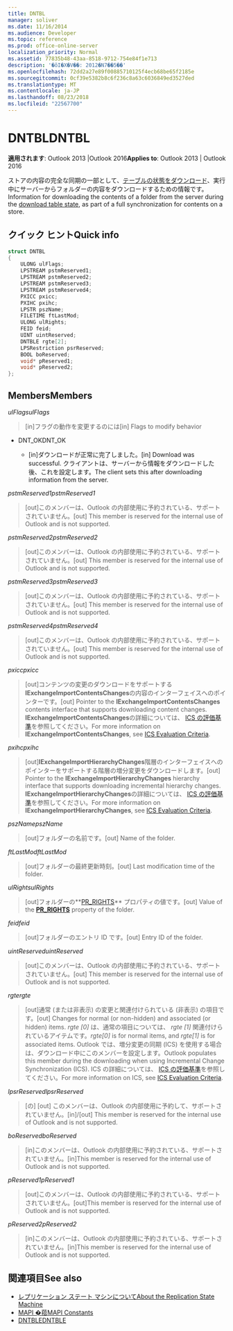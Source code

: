 ```yaml
---
title: DNTBL
manager: soliver
ms.date: 11/16/2014
ms.audience: Developer
ms.topic: reference
ms.prod: office-online-server
localization_priority: Normal
ms.assetid: 77835b48-43aa-8518-9712-754e84f1e713
description: '�ŏI�X�V��: 2012�N7��5��'
ms.openlocfilehash: 72dd2a27e89f00885710125f4ecb68be65f2185e
ms.sourcegitcommit: 0cf39e5382b8c6f236c8a63c6036849ed3527ded
ms.translationtype: MT
ms.contentlocale: ja-JP
ms.lasthandoff: 08/23/2018
ms.locfileid: "22567700"
---
```

# <a name="dntbl"></a><span data-ttu-id="6a700-103">DNTBL</span><span class="sxs-lookup"><span data-stu-id="6a700-103">DNTBL</span></span>
 
<span data-ttu-id="6a700-104">**適用されます**: Outlook 2013 |Outlook 2016</span><span class="sxs-lookup"><span data-stu-id="6a700-104">**Applies to**: Outlook 2013 | Outlook 2016</span></span> 
  
<span data-ttu-id="6a700-105">ストアの内容の完全な同期の一部として、[テーブルの状態をダウンロード](download-table-state.md)、実行中にサーバーからフォルダーの内容をダウンロードするための情報です。</span><span class="sxs-lookup"><span data-stu-id="6a700-105">Information for downloading the contents of a folder from the server during the [download table state](download-table-state.md), as part of a full synchronization for contents on a store.</span></span>
  
## <a name="quick-info"></a><span data-ttu-id="6a700-106">クイック ヒント</span><span class="sxs-lookup"><span data-stu-id="6a700-106">Quick info</span></span>

```cpp
struct DNTBL 
{ 
    ULONG ulFlags; 
    LPSTREAM pstmReserved1; 
    LPSTREAM pstmReserved2; 
    LPSTREAM pstmReserved3; 
    LPSTREAM pstmReserved4; 
    PXICC pxicc; 
    PXIHC pxihc; 
    LPSTR pszName; 
    FILETIME ftLastMod; 
    ULONG ulRights; 
    FEID feid; 
    UINT uintReserved; 
    DNTBLE rgte[2]; 
    LPSRestriction psrReserved; 
    BOOL boReserved; 
    void* pReserved1; 
    void* pReserved2; 
};

```

## <a name="members"></a><span data-ttu-id="6a700-107">Members</span><span class="sxs-lookup"><span data-stu-id="6a700-107">Members</span></span>

<span data-ttu-id="6a700-108">_ulFlags_</span><span class="sxs-lookup"><span data-stu-id="6a700-108">_ulFlags_</span></span>
  
> <span data-ttu-id="6a700-109">[in]フラグの動作を変更するのには</span><span class="sxs-lookup"><span data-stu-id="6a700-109">[in] Flags to modify behavior</span></span> 
    
  - <span data-ttu-id="6a700-110">DNT_OK</span><span class="sxs-lookup"><span data-stu-id="6a700-110">DNT_OK</span></span>
    
    - <span data-ttu-id="6a700-111">[in]ダウンロードが正常に完了しました。</span><span class="sxs-lookup"><span data-stu-id="6a700-111">[in] Download was successful.</span></span> <span data-ttu-id="6a700-112">クライアントは、サーバーから情報をダウンロードした後、これを設定します。</span><span class="sxs-lookup"><span data-stu-id="6a700-112">The client sets this after downloading information from the server.</span></span>
    
<span data-ttu-id="6a700-113">_pstmReserved1_</span><span class="sxs-lookup"><span data-stu-id="6a700-113">_pstmReserved1_</span></span>
  
> <span data-ttu-id="6a700-114">[out]このメンバーは、Outlook の内部使用に予約されている、サポートされていません。</span><span class="sxs-lookup"><span data-stu-id="6a700-114">[out] This member is reserved for the internal use of Outlook and is not supported.</span></span> 
    
<span data-ttu-id="6a700-115">_pstmReserved2_</span><span class="sxs-lookup"><span data-stu-id="6a700-115">_pstmReserved2_</span></span>
  
> <span data-ttu-id="6a700-116">[out]このメンバーは、Outlook の内部使用に予約されている、サポートされていません。</span><span class="sxs-lookup"><span data-stu-id="6a700-116">[out] This member is reserved for the internal use of Outlook and is not supported.</span></span> 
    
<span data-ttu-id="6a700-117">_pstmReserved3_</span><span class="sxs-lookup"><span data-stu-id="6a700-117">_pstmReserved3_</span></span>
  
> <span data-ttu-id="6a700-118">[out]このメンバーは、Outlook の内部使用に予約されている、サポートされていません。</span><span class="sxs-lookup"><span data-stu-id="6a700-118">[out] This member is reserved for the internal use of Outlook and is not supported.</span></span> 
    
<span data-ttu-id="6a700-119">_pstmReserved4_</span><span class="sxs-lookup"><span data-stu-id="6a700-119">_pstmReserved4_</span></span>
  
> <span data-ttu-id="6a700-120">[out]このメンバーは、Outlook の内部使用に予約されている、サポートされていません。</span><span class="sxs-lookup"><span data-stu-id="6a700-120">[out] This member is reserved for the internal use of Outlook and is not supported.</span></span> 
    
<span data-ttu-id="6a700-121">_pxicc_</span><span class="sxs-lookup"><span data-stu-id="6a700-121">_pxicc_</span></span>
  
>  <span data-ttu-id="6a700-122">[out]コンテンツの変更のダウンロードをサポートする**IExchangeImportContentsChanges**の内容のインターフェイスへのポインターです。</span><span class="sxs-lookup"><span data-stu-id="6a700-122">[out] Pointer to the **IExchangeImportContentsChanges** contents interface that supports downloading content changes.</span></span> <span data-ttu-id="6a700-123">**IExchangeImportContentsChanges**の詳細については、 [ICS の評価基準](http://msdn.microsoft.com/en-us/library/aa579252%28EXCHG.80%29.aspx)を参照してください。</span><span class="sxs-lookup"><span data-stu-id="6a700-123">For more information on **IExchangeImportContentsChanges**, see [ICS Evaluation Criteria](http://msdn.microsoft.com/en-us/library/aa579252%28EXCHG.80%29.aspx).</span></span>
    
<span data-ttu-id="6a700-124">_pxihc_</span><span class="sxs-lookup"><span data-stu-id="6a700-124">_pxihc_</span></span>
  
>  <span data-ttu-id="6a700-125">[out]**IExchangeImportHierarchyChanges**階層のインターフェイスへのポインターをサポートする階層の増分変更をダウンロードします。</span><span class="sxs-lookup"><span data-stu-id="6a700-125">[out] Pointer to the **IExchangeImportHierarchyChanges** hierarchy interface that supports downloading incremental hierarchy changes.</span></span> <span data-ttu-id="6a700-126">**IExchangeImportHierarchyChanges**の詳細については、 [ICS の評価基準](http://msdn.microsoft.com/en-us/library/aa579252%28EXCHG.80%29.aspx)を参照してください。</span><span class="sxs-lookup"><span data-stu-id="6a700-126">For more information on **IExchangeImportHierarchyChanges**, see [ICS Evaluation Criteria](http://msdn.microsoft.com/en-us/library/aa579252%28EXCHG.80%29.aspx).</span></span>
    
<span data-ttu-id="6a700-127">_pszName_</span><span class="sxs-lookup"><span data-stu-id="6a700-127">_pszName_</span></span>
  
>  <span data-ttu-id="6a700-128">[out]フォルダーの名前です。</span><span class="sxs-lookup"><span data-stu-id="6a700-128">[out] Name of the folder.</span></span> 
    
<span data-ttu-id="6a700-129">_ftLastMod_</span><span class="sxs-lookup"><span data-stu-id="6a700-129">_ftLastMod_</span></span>
  
>  <span data-ttu-id="6a700-130">[out]フォルダーの最終更新時刻。</span><span class="sxs-lookup"><span data-stu-id="6a700-130">[out] Last modification time of the folder.</span></span> 
    
<span data-ttu-id="6a700-131">_ulRights_</span><span class="sxs-lookup"><span data-stu-id="6a700-131">_ulRights_</span></span>
  
>  <span data-ttu-id="6a700-132">[out]フォルダーの**[PR_RIGHTS](http://msdn.microsoft.com/en-us/library/ee238052%28v=EXCHG.80%29.aspx)** プロパティの値です。</span><span class="sxs-lookup"><span data-stu-id="6a700-132">[out] Value of the **[PR_RIGHTS](http://msdn.microsoft.com/en-us/library/ee238052%28v=EXCHG.80%29.aspx)** property of the folder.</span></span> 
    
<span data-ttu-id="6a700-133">_feid_</span><span class="sxs-lookup"><span data-stu-id="6a700-133">_feid_</span></span>
  
>  <span data-ttu-id="6a700-134">[out]フォルダーのエントリ ID です。</span><span class="sxs-lookup"><span data-stu-id="6a700-134">[out] Entry ID of the folder.</span></span> 
    
<span data-ttu-id="6a700-135">_uintReserved_</span><span class="sxs-lookup"><span data-stu-id="6a700-135">_uintReserved_</span></span>
  
>  <span data-ttu-id="6a700-136">[out]このメンバーは、Outlook の内部使用に予約されている、サポートされていません。</span><span class="sxs-lookup"><span data-stu-id="6a700-136">[out] This member is reserved for the internal use of Outlook and is not supported.</span></span> 
    
<span data-ttu-id="6a700-137">_rgte_</span><span class="sxs-lookup"><span data-stu-id="6a700-137">_rgte_</span></span>
  
> <span data-ttu-id="6a700-138">[out]通常 (または非表示) の変更と関連付けられている (非表示) の項目です。</span><span class="sxs-lookup"><span data-stu-id="6a700-138">[out] Changes for normal (or non-hidden) and associated (or hidden) items.</span></span>  <span data-ttu-id="6a700-139">*rgte [0]* は、通常の項目については、 *rgte [1]* 関連付けられているアイテムです。</span><span class="sxs-lookup"><span data-stu-id="6a700-139">*rgte[0]*  is for normal items, and  *rgte[1]*  is for associated items.</span></span> <span data-ttu-id="6a700-140">Outlook では、増分変更の同期 (ICS) を使用する場合は、ダウンロード中にこのメンバーを設定します。</span><span class="sxs-lookup"><span data-stu-id="6a700-140">Outlook populates this member during the downloading when using Incremental Change Synchronization (ICS).</span></span> <span data-ttu-id="6a700-141">ICS の詳細については、 [ICS の評価基準](http://msdn.microsoft.com/en-us/library/aa579252%28EXCHG.80%29.aspx)を参照してください。</span><span class="sxs-lookup"><span data-stu-id="6a700-141">For more information on ICS, see [ICS Evaluation Criteria](http://msdn.microsoft.com/en-us/library/aa579252%28EXCHG.80%29.aspx).</span></span>
    
<span data-ttu-id="6a700-142">_lpsrReserved_</span><span class="sxs-lookup"><span data-stu-id="6a700-142">_lpsrReserved_</span></span>
  
>  <span data-ttu-id="6a700-143">[の] [out] このメンバーは、Outlook の内部使用に予約して、サポートされていません。</span><span class="sxs-lookup"><span data-stu-id="6a700-143">[in]/[out] This member is reserved for the internal use of Outlook and is not supported.</span></span> 
    
<span data-ttu-id="6a700-144">_boReserved_</span><span class="sxs-lookup"><span data-stu-id="6a700-144">_boReserved_</span></span>
  
>  <span data-ttu-id="6a700-145">[in]このメンバーは、Outlook の内部使用に予約されている、サポートされていません。</span><span class="sxs-lookup"><span data-stu-id="6a700-145">[in]This member is reserved for the internal use of Outlook and is not supported.</span></span> 
    
<span data-ttu-id="6a700-146">_pReserved1_</span><span class="sxs-lookup"><span data-stu-id="6a700-146">_pReserved1_</span></span>
  
>  <span data-ttu-id="6a700-147">[out]このメンバーは、Outlook の内部使用に予約されている、サポートされていません。</span><span class="sxs-lookup"><span data-stu-id="6a700-147">[out]This member is reserved for the internal use of Outlook and is not supported.</span></span> 
    
<span data-ttu-id="6a700-148">_pReserved2_</span><span class="sxs-lookup"><span data-stu-id="6a700-148">_pReserved2_</span></span>
  
>  <span data-ttu-id="6a700-149">[in]このメンバーは、Outlook の内部使用に予約されている、サポートされていません。</span><span class="sxs-lookup"><span data-stu-id="6a700-149">[in]This member is reserved for the internal use of Outlook and is not supported.</span></span> 
    
## <a name="see-also"></a><span data-ttu-id="6a700-150">関連項目</span><span class="sxs-lookup"><span data-stu-id="6a700-150">See also</span></span>

- [<span data-ttu-id="6a700-151">レプリケーション ステート マシンについて</span><span class="sxs-lookup"><span data-stu-id="6a700-151">About the Replication State Machine</span></span>](about-the-replication-state-machine.md)  
- [<span data-ttu-id="6a700-152">MAPI �萔</span><span class="sxs-lookup"><span data-stu-id="6a700-152">MAPI Constants</span></span>](mapi-constants.md) 
- [<span data-ttu-id="6a700-153">DNTBLE</span><span class="sxs-lookup"><span data-stu-id="6a700-153">DNTBLE</span></span>](dntble.md)

